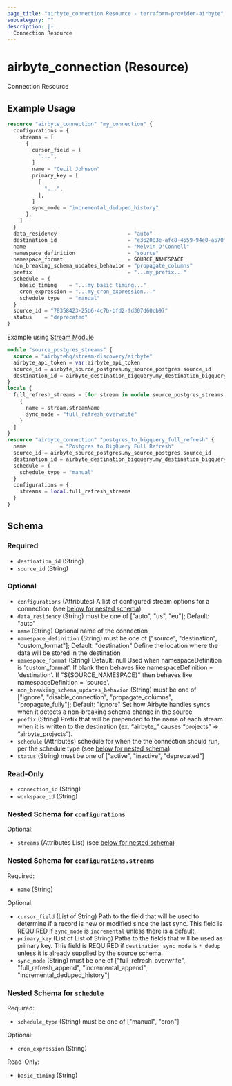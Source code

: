 ```yaml
---
page_title: "airbyte_connection Resource - terraform-provider-airbyte"
subcategory: ""
description: |-
  Connection Resource
---
```


# airbyte_connection (Resource)

Connection Resource

## Example Usage

```terraform
resource "airbyte_connection" "my_connection" {
  configurations = {
    streams = [
      {
        cursor_field = [
          "...",
        ]
        name = "Cecil Johnson"
        primary_key = [
          [
            "...",
          ],
        ]
        sync_mode = "incremental_deduped_history"
      },
    ]
  }
  data_residency                       = "auto"
  destination_id                       = "e362083e-afc8-4559-94e0-a570f6dd427d"
  name                                 = "Melvin O'Connell"
  namespace_definition                 = "source"
  namespace_format                     = SOURCE_NAMESPACE
  non_breaking_schema_updates_behavior = "propagate_columns"
  prefix                               = "...my_prefix..."
  schedule = {
    basic_timing    = "...my_basic_timing..."
    cron_expression = "...my_cron_expression..."
    schedule_type   = "manual"
  }
  source_id = "78358423-25b6-4c7b-bfd2-fd307d60cb97"
  status    = "deprecated"
}
```

Example using [Stream Module](#nestedatt--stream-module)

```terraform
module "source_postgres_streams" {
  source = "airbytehq/stream-discovery/airbyte"
  airbyte_api_token = var.airbyte_api_token
  source_id = airbyte_source_postgres.my_source_postgres.source_id
  destination_id = airbyte_destination_bigquery.my_destination_bigquery.destination_id
}
locals {
  full_refresh_streams = [for stream in module.source_postgres_streams.streams : 
    { 
      name = stream.streamName
      sync_mode = "full_refresh_overwrite"
    }
  ]
}
resource "airbyte_connection" "postgres_to_bigquery_full_refresh" {
  name           = "Postgres to BigQuery Full Refresh"
  source_id = airbyte_source_postgres.my_source_postgres.source_id
  destination_id = airbyte_destination_bigquery.my_destination_bigquery.destination_id
  schedule = {
    schedule_type = "manual"
  }
  configurations = {
    streams = local.full_refresh_streams
  }
}
```

<!-- schema generated by tfplugindocs -->
## Schema

### Required

- `destination_id` (String)
- `source_id` (String)

### Optional

- `configurations` (Attributes) A list of configured stream options for a connection. (see [below for nested schema](#nestedatt--configurations))
- `data_residency` (String) must be one of ["auto", "us", "eu"]; Default: "auto"
- `name` (String) Optional name of the connection
- `namespace_definition` (String) must be one of ["source", "destination", "custom_format"]; Default: "destination"
Define the location where the data will be stored in the destination
- `namespace_format` (String) Default: null
Used when namespaceDefinition is 'custom_format'. If blank then behaves like namespaceDefinition = 'destination'. If "${SOURCE_NAMESPACE}" then behaves like namespaceDefinition = 'source'.
- `non_breaking_schema_updates_behavior` (String) must be one of ["ignore", "disable_connection", "propagate_columns", "propagate_fully"]; Default: "ignore"
Set how Airbyte handles syncs when it detects a non-breaking schema change in the source
- `prefix` (String) Prefix that will be prepended to the name of each stream when it is written to the destination (ex. “airbyte_” causes “projects” => “airbyte_projects”).
- `schedule` (Attributes) schedule for when the the connection should run, per the schedule type (see [below for nested schema](#nestedatt--schedule))
- `status` (String) must be one of ["active", "inactive", "deprecated"]

### Read-Only

- `connection_id` (String)
- `workspace_id` (String)

<a id="nestedatt--configurations"></a>
### Nested Schema for `configurations`

Optional:

- `streams` (Attributes List) (see [below for nested schema](#nestedatt--configurations--streams))

<a id="nestedatt--configurations--streams"></a>
### Nested Schema for `configurations.streams`

Required:

- `name` (String)

Optional:

- `cursor_field` (List of String) Path to the field that will be used to determine if a record is new or modified since the last sync. This field is REQUIRED if `sync_mode` is `incremental` unless there is a default.
- `primary_key` (List of List of String) Paths to the fields that will be used as primary key. This field is REQUIRED if `destination_sync_mode` is `*_dedup` unless it is already supplied by the source schema.
- `sync_mode` (String) must be one of ["full_refresh_overwrite", "full_refresh_append", "incremental_append", "incremental_deduped_history"]



<a id="nestedatt--schedule"></a>
### Nested Schema for `schedule`

Required:

- `schedule_type` (String) must be one of ["manual", "cron"]

Optional:

- `cron_expression` (String)

Read-Only:

- `basic_timing` (String)
